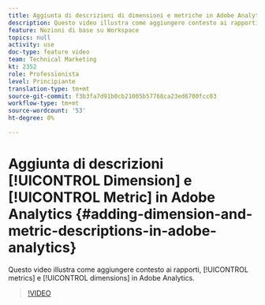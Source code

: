 ```yaml
---
title: Aggiunta di descrizioni di dimensioni e metriche in Adobe Analytics
description: Questo video illustra come aggiungere contesto ai rapporti, alle metriche e alle dimensioni in Adobe Analytics.
feature: Nozioni di base su Workspace
topics: null
activity: use
doc-type: feature video
team: Technical Marketing
kt: 2352
role: Professionista
level: Principiante
translation-type: tm+mt
source-git-commit: f3b3fa7d91b0cb21005b57768ca23ed6700fcc03
workflow-type: tm+mt
source-wordcount: '53'
ht-degree: 0%

---
```



# Aggiunta di descrizioni [!UICONTROL Dimension] e [!UICONTROL Metric] in Adobe Analytics {#adding-dimension-and-metric-descriptions-in-adobe-analytics}

Questo video illustra come aggiungere contesto ai rapporti, [!UICONTROL metrics] e [!UICONTROL dimensions] in Adobe Analytics.

>[!VIDEO](https://video.tv.adobe.com/v/25453/?quality=12)
